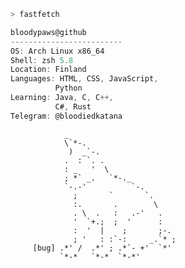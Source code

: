 ```zsh
> fastfetch
```

```csharp
bloodypaws@github
-------------------------
OS: Arch Linux x86_64
Shell: zsh 5.8
Location: Finland
Languages: HTML, CSS, JavaScript,
          Python
Learning: Java, C, C++,
          C#, Rust
Telegram: @bloodiedkatana
```

                _                       
                \`*-.                   
                 )  _`-.                
                .  : `. .               
                : _   '  \              
                ; *` _.   `*-._         
                `-.-'          `-.      
                  ;       `       `.    
                  :.       .        \   
                  . \  .   :   .-'   .  
                  '  `+.;  ;  '      :  
                  :  '  |    ;       ;-.
                  ; '   : :`-:     _.`* ;
         [bug] .*' /  .*' ; .*`- +'  `*'
               `*-*   `*-*  `*-*'       